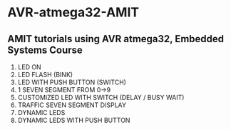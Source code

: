 # AVR-atmega32-AMIT
## AMIT tutorials using AVR atmega32, Embedded Systems Course
1. LED ON
2. LED FLASH (BINK)
3. LED WITH PUSH BUTTON (SWITCH)
4. 1 SEVEN SEGMENT FROM 0->9
5. CUSTOMIZED LED WITH SWITCH (DELAY / BUSY WAIT)
6. TRAFFIC SEVEN SEGMENT DISPLAY
7. DYNAMIC LEDS
8. DYNAMIC LEDS WITH PUSH BUTTON
